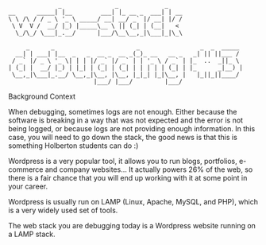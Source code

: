 ```
              _               _             _    
__      _____| |__        ___| |_ __ _  ___| | __
\ \ /\ / / _ \ '_ \ _____/ __| __/ _` |/ __| |/ /
 \ V  V /  __/ |_) |_____\__ \ || (_| | (__|   < 
  \_/\_/ \___|_.__/      |___/\__\__,_|\___|_|\_\
                                                 
     _      _                       _                 _  _  _____ 
  __| | ___| |__  _   _  __ _  __ _(_)_ __   __ _   _| || ||___ / 
 / _` |/ _ \ '_ \| | | |/ _` |/ _` | | '_ \ / _` | |_  ..  _||_ \ 
| (_| |  __/ |_) | |_| | (_| | (_| | | | | | (_| | |_      _|__) |
 \__,_|\___|_.__/ \__,_|\__, |\__, |_|_| |_|\__, |   |_||_||____/ 
                        |___/ |___/         |___/                 
```
Background Context

When debugging, sometimes logs are not enough. Either because the software is breaking in a way that was not expected and the error is not being logged, or because logs are not providing enough information. In this case, you will need to go down the stack, the good news is that this is something Holberton students can do :)

Wordpress is a very popular tool, it allows you to run blogs, portfolios, e-commerce and company websites… It actually powers 26% of the web, so there is a fair chance that you will end up working with it at some point in your career.

Wordpress is usually run on LAMP (Linux, Apache, MySQL, and PHP), which is a very widely used set of tools.

The web stack you are debugging today is a Wordpress website running on a LAMP stack.